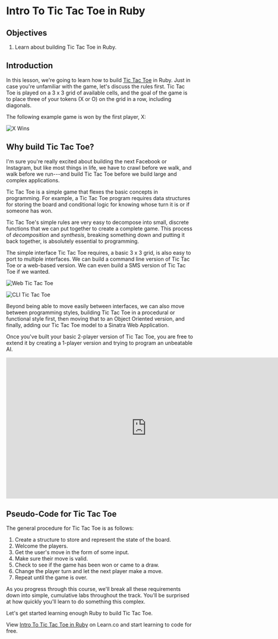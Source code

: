 # Intro To Tic Tac Toe in Ruby

## Objectives

1. Learn about building Tic Tac Toe in Ruby.

## Introduction

In this lesson, we're going to learn how to build [Tic Tac Toe](https://en.wikipedia.org/wiki/Tic-tac-toe) in Ruby. Just in case you're unfamiliar with the game, let's discuss the rules first. Tic Tac Toe is played on a 3 x 3 grid of available cells, and the goal of the game is to place three of your tokens (X or O) on the grid in a row, including diagonals.

The following example game is won by the first player, X:

![X Wins](https://upload.wikimedia.org/wikipedia/commons/thumb/1/1b/Tic-tac-toe-game-1.svg/958px-Tic-tac-toe-game-1.svg.png)

## Why build Tic Tac Toe?

I'm sure you're really excited about building the next Facebook or Instagram, but like most things in life, we have to crawl before we walk, and walk before we run---and build Tic Tac Toe before we build large and complex applications.

Tic Tac Toe is a simple game that flexes the basic concepts in programming. For example, a Tic Tac Toe program requires data structures for storing the board and conditional logic for knowing whose turn it is or if someone has won. 

Tic Tac Toe's simple rules are very easy to decompose into small, discrete functions that we can put together to create a complete game. This process of *decomposition* and *synthesis*, breaking something down and putting it back together, is absolutely essential to programming.

The simple interface Tic Tac Toe requires, a basic 3 x 3 grid, is also easy to port to multiple interfaces. We can build a command line version of Tic Tac Toe or a web-based version. We can even build a SMS version of Tic Tac Toe if we wanted.

![Web Tic Tac Toe](https://dl.dropboxusercontent.com/s/q3yyuquszgh5g4y/2015-09-29%20at%2010.45%20AM.png)

![CLI Tic Tac Toe](https://dl.dropboxusercontent.com/s/71iskdi76syyqhb/2015-09-29%20at%2010.46%20AM.png)

Beyond being able to move easily between interfaces, we can also move between programming styles, building Tic Tac Toe in a procedural or functional style first, then moving that to an Object Oriented version, and finally, adding our Tic Tac Toe model to a Sinatra Web Application.

Once you've built your basic 2-player version of Tic Tac Toe, you are free to extend it by creating a 1-player version and trying to program an unbeatable AI.

<iframe width="753" height="380" src="https://www.youtube.com/embed/NHWjlCaIrQo?rel=0&amp;showinfo=0" frameborder="0" allowfullscreen></iframe>

## Pseudo-Code for Tic Tac Toe

The general procedure for Tic Tac Toe is as follows:

1. Create a structure to store and represent the state of the board.
2. Welcome the players.
3. Get the user's move in the form of some input.
4. Make sure their move is valid.
5. Check to see if the game has been won or came to a draw.
6. Change the player turn and let the next player make a move.
7. Repeat until the game is over.

As you progress through this course, we'll break all these requirements down into simple, cumulative labs throughout the track. You'll be surprised at how quickly you'll learn to do something this complex.

Let's get started learning enough Ruby to build Tic Tac Toe.

<p data-visibility='hidden'>View <a href='https://learn.co/lessons/intro-to-tic-tac-toe-rb' title='Intro To Tic Tac Toe in Ruby'>Intro To Tic Tac Toe in Ruby</a> on Learn.co and start learning to code for free.</p>
